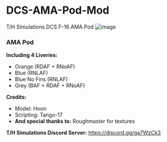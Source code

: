 # DCS-AMA-Pod-Mod
T/H Simulations DCS F-16 AMA Pod
![image](https://github.com/HoonDevCS/DCS-AMA-Pod-Mod/assets/169178687/51fac7b8-9456-4ddb-bd3f-53ac3510cd9b)
### **AMA Pod** 


**Including 4 Liveries:**
 - Orange (RDAF + RNoAF) 
 - Blue (RNLAF)
 - Blue No Fins (RNLAF)
 - Grey (BAF + RDAF + RNoAF)

**Credits:**
- Model: Hoon
- Scripting: Tango-17
- **And special thanks to:** Roughmaster for textures

**T/H Simulations Discord Server:**
https://discord.gg/ga7WzCk3
